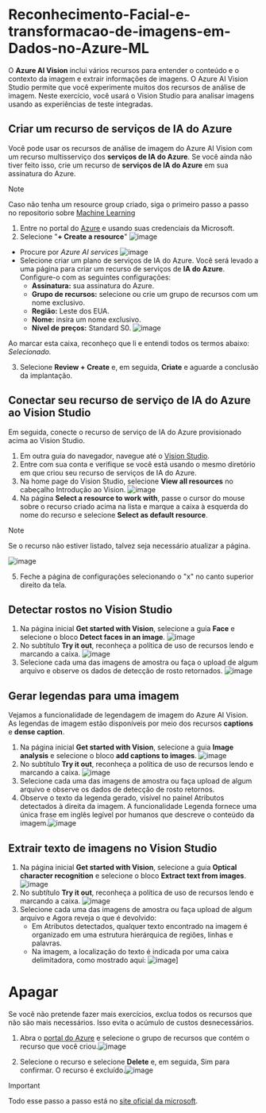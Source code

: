 # Reconhecimento-Facial-e-transformacao-de-imagens-em-Dados-no-Azure-ML

O **Azure AI Vision** inclui vários recursos para entender o conteúdo e o contexto da imagem e extrair informações de imagens. O Azure AI Vision Studio permite que você experimente muitos dos recursos de análise de imagem.
Neste exercício, você usará o Vision Studio para analisar imagens usando as experiências de teste integradas.

## Criar um recurso de serviços de IA do Azure
Você pode usar os recursos de análise de imagem do Azure AI Vision com um recurso multisserviço dos **serviços de IA do Azure**. Se você ainda não tiver feito isso, crie um recurso de **serviços de IA do Azure** em sua assinatura do Azure.

> [!NOTE]
> Caso não tenha um resource group criado, siga o primeiro passo a passo no repositorio sobre [Machine Learning](https://github.com/r2WillDev/LAB-MachineLearning-Azure-ML)

1. Entre no portal do [Azure]( https://portal.azure.com) e usando suas credenciais da Microsoft.
2. Selecione "**+ Create a resource**" ![image](https://github.com/r2WillDev/LAB-MachineLearning-Azure-ML/assets/106842143/bf711bd3-ca8f-430f-8c11-2ffe4f9f6c3b)
- Procure por _Azure AI services_ ![image](https://github.com/r2WillDev/Reconhecimento-Facial-e-transformacao-de-imagens-em-Dados-no-Azure-ML/assets/106842143/45a49788-8f11-4a54-8aa6-b242fed0cd5e)
- Selecione criar um plano de serviços de IA do Azure. Você será levado a uma página para criar um recurso de serviços de **IA do Azure**. Configure-o com as seguintes configurações:
  - **Assinatura:** sua assinatura do Azure.
  - **Grupo de recursos:** selecione ou crie um grupo de recursos com um nome exclusivo.
  - **Região:** Leste dos EUA.
  - **Nome:** insira um nome exclusivo.
  - **Nível de preços:** Standard S0. ![image](https://github.com/r2WillDev/Reconhecimento-Facial-e-transformacao-de-imagens-em-Dados-no-Azure-ML/assets/106842143/c0febe11-0a48-465a-b6fd-57ce70ffaa36)

Ao marcar esta caixa, reconheço que li e entendi todos os termos abaixo: _Selecionado._

3. Selecione **Review + Create** e, em seguida, **Criate** e aguarde a conclusão da implantação.

## Conectar seu recurso de serviço de IA do Azure ao Vision Studio
Em seguida, conecte o recurso de serviço de IA do Azure provisionado acima ao Vision Studio.

1. Em outra guia do navegador, navegue até o [Vision Studio](https://portal.vision.cognitive.azure.com/gallery/featured).
2. Entre com sua conta e verifique se você está usando o mesmo diretório em que criou seu recurso de serviços de IA do Azure.
3. Na home page do Vision Studio, selecione **View all resources** no cabeçalho Introdução ao Vision. ![image](https://github.com/r2WillDev/Reconhecimento-Facial-e-transformacao-de-imagens-em-Dados-no-Azure-ML/assets/106842143/45f2d936-2584-48f1-8131-0758d6a22fbd)
4. Na página **Select a resource to work with**, passe o cursor do mouse sobre o recurso criado acima na lista e marque a caixa à esquerda do nome do recurso e selecione **Select as default resource**.

> [!NOTE]
> Se o recurso não estiver listado, talvez seja necessário atualizar a página.

![image](https://github.com/r2WillDev/Reconhecimento-Facial-e-transformacao-de-imagens-em-Dados-no-Azure-ML/assets/106842143/74fa0b2b-f169-4212-959e-2a73634c4ef8)

5. Feche a página de configurações selecionando o "x" no canto superior direito da tela.

## Detectar rostos no Vision Studio

1. Na página inicial **Get started with Vision**, selecione a guia **Face** e selecione o bloco **Detect faces in an image**. ![image](https://github.com/r2WillDev/Reconhecimento-Facial-e-transformacao-de-imagens-em-Dados-no-Azure-ML/assets/106842143/d09641c1-face-4112-a0b2-fba7ce26c1fa)
2. No subtítulo **Try it out**, reconheça a política de uso de recursos lendo e marcando a caixa. ![image](https://github.com/r2WillDev/Reconhecimento-Facial-e-transformacao-de-imagens-em-Dados-no-Azure-ML/assets/106842143/03967add-9c18-4be4-a0fd-53454dfdd15d)
3. Selecione cada uma das imagens de amostra ou faça o upload de algum arquivo e observe os dados de detecção de rosto retornados. ![image](https://github.com/r2WillDev/Reconhecimento-Facial-e-transformacao-de-imagens-em-Dados-no-Azure-ML/assets/106842143/13241dd9-8f17-4237-9ce5-87294e9280da)

## Gerar legendas para uma imagem
Vejamos a funcionalidade de legendagem de imagem do Azure AI Vision. As legendas de imagem estão disponíveis por meio dos recursos **captions** e **dense caption**.

1. Na página inicial **Get started with Vision**, selecione a guia **Image analysis** e selecione o bloco **add captions to images**. ![image](https://github.com/r2WillDev/Reconhecimento-Facial-e-transformacao-de-imagens-em-Dados-no-Azure-ML/assets/106842143/34a42240-b62c-4a71-90cb-f37cc139d7de)
2. No subtítulo **Try it out**, reconheça a política de uso de recursos lendo e marcando a caixa. ![image](https://github.com/r2WillDev/Reconhecimento-Facial-e-transformacao-de-imagens-em-Dados-no-Azure-ML/assets/106842143/19eee724-36b1-415e-86d3-86ddd33320ab)
3. Selecione cada uma das imagens de amostra ou faça upload de algum arquivo e observe os dados de detecção de rosto retornos.
4. Observe o texto da legenda gerado, visível no painel Atributos detectados à direita da imagem. A funcionalidade Legenda fornece uma única frase em inglês legível por humanos que descreve o conteúdo da imagem.![image](https://github.com/r2WillDev/Reconhecimento-Facial-e-transformacao-de-imagens-em-Dados-no-Azure-ML/assets/106842143/7d45a255-b8c7-4c07-b67d-4e19b14c28a6)

## Extrair texto de imagens no Vision Studio

1. Na página inicial **Get started with Vision**, selecione a guia **Optical character recognition** e selecione o bloco **Extract text from images**. ![image](https://github.com/r2WillDev/Reconhecimento-Facial-e-transformacao-de-imagens-em-Dados-no-Azure-ML/assets/106842143/0f4f2dbd-cbb2-4daa-8401-3fd5d955054b)
2. No subtítulo **Try it out**, reconheça a política de uso de recursos lendo e marcando a caixa. ![image](https://github.com/r2WillDev/Reconhecimento-Facial-e-transformacao-de-imagens-em-Dados-no-Azure-ML/assets/106842143/d18ff0c6-9225-4473-8242-af8049fff150)
3. Selecione cada uma das imagens de amostra ou faça upload de algum arquivo e Agora reveja o que é devolvido:
   - Em Atributos detectados, qualquer texto encontrado na imagem é organizado em uma estrutura hierárquica de regiões, linhas e palavras.
   - Na imagem, a localização do texto é indicada por uma caixa delimitadora, como mostrado aqui: ![image](https://github.com/r2WillDev/Reconhecimento-Facial-e-transformacao-de-imagens-em-Dados-no-Azure-ML/assets/106842143/f79e5bf5-2691-4160-aae9-0b394848c4f2)]
  
# Apagar
Se você não pretende fazer mais exercícios, exclua todos os recursos que não são mais necessários. Isso evita o acúmulo de custos desnecessários.

1. Abra o [portal do Azure](https://portal.azure.com) e selecione o grupo de recursos que contém o recurso que você criou.![image](https://github.com/r2WillDev/Reconhecimento-Facial-e-transformacao-de-imagens-em-Dados-no-Azure-ML/assets/106842143/33d59956-1259-4ac4-9846-72d56f4daf75)

2. Selecione o recurso e selecione **Delete** e, em seguida, Sim para confirmar. O recurso é excluído.![image](https://github.com/r2WillDev/Reconhecimento-Facial-e-transformacao-de-imagens-em-Dados-no-Azure-ML/assets/106842143/76cbba71-d89f-45ad-b303-5085ad97c531)


> [!IMPORTANT]
> Todo esse passo a passo está no [site oficial da microsoft](https://microsoftlearning.github.io/mslearn-ai-fundamentals/Instructions/Labs/05-ocr.html).















